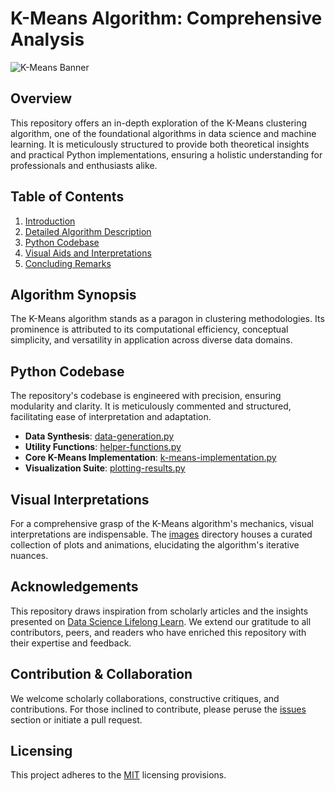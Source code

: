 # K-Means Algorithm: Comprehensive Analysis

![K-Means Banner](./images/k-means-banner.png)  <!-- Consider adding a professional banner image for visual appeal -->

## Overview

This repository offers an in-depth exploration of the K-Means clustering algorithm, one of the foundational algorithms in data science and machine learning. It is meticulously structured to provide both theoretical insights and practical Python implementations, ensuring a holistic understanding for professionals and enthusiasts alike.

## Table of Contents

1. [Introduction](./content/introduction.md)
2. [Detailed Algorithm Description](./content/algorithm-description.md)
3. [Python Codebase](./code/)
4. [Visual Aids and Interpretations](./images/)
5. [Concluding Remarks](./content/conclusion.md)

## Algorithm Synopsis

The K-Means algorithm stands as a paragon in clustering methodologies. Its prominence is attributed to its computational efficiency, conceptual simplicity, and versatility in application across diverse data domains.

## Python Codebase

The repository's codebase is engineered with precision, ensuring modularity and clarity. It is meticulously commented and structured, facilitating ease of interpretation and adaptation.

- **Data Synthesis**: [data-generation.py](./code/data-generation.py)
- **Utility Functions**: [helper-functions.py](./code/helper-functions.py)
- **Core K-Means Implementation**: [k-means-implementation.py](./code/k-means-implementation.py)
- **Visualization Suite**: [plotting-results.py](./code/plotting-results.py)

## Visual Interpretations

For a comprehensive grasp of the K-Means algorithm's mechanics, visual interpretations are indispensable. The [images](./images/) directory houses a curated collection of plots and animations, elucidating the algorithm's iterative nuances.

## Acknowledgements

This repository draws inspiration from scholarly articles and the insights presented on [Data Science Lifelong Learn](https://datasciencelifelonglearn.blogspot.com/). We extend our gratitude to all contributors, peers, and readers who have enriched this repository with their expertise and feedback.

## Contribution & Collaboration

We welcome scholarly collaborations, constructive critiques, and contributions. For those inclined to contribute, please peruse the [issues](https://github.com/your_username/K-Means-Algorithm/issues) section or initiate a pull request.

## Licensing

This project adheres to the [MIT](./LICENSE) licensing provisions. 

